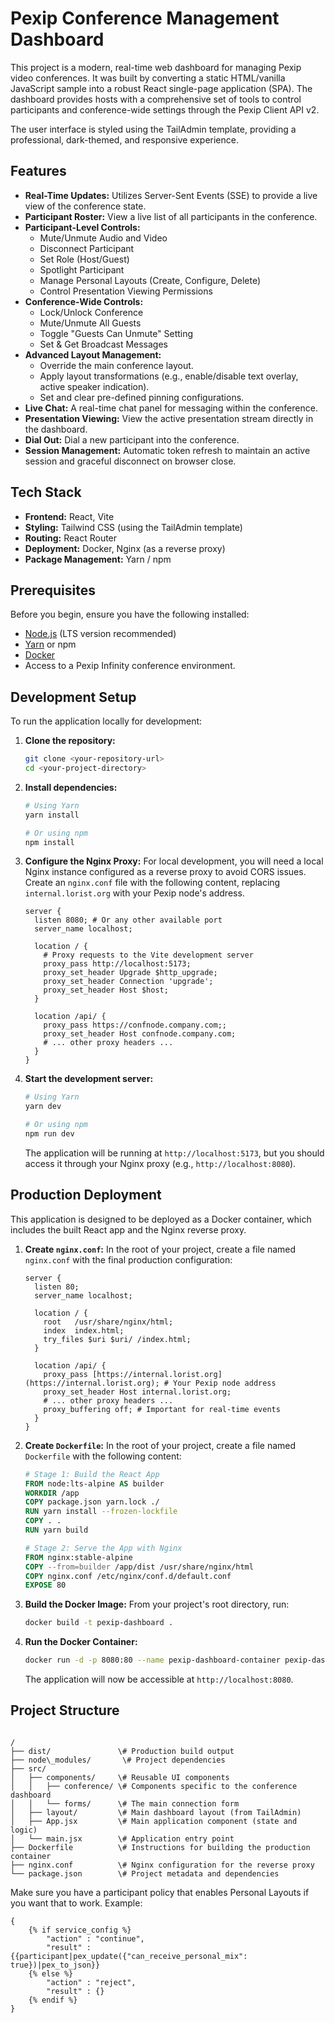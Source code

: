 # Pexip Conference Management Dashboard

This project is a modern, real-time web dashboard for managing Pexip video conferences. It was built by converting a static HTML/vanilla JavaScript sample into a robust React single-page application (SPA). The dashboard provides hosts with a comprehensive set of tools to control participants and conference-wide settings through the Pexip Client API v2.

The user interface is styled using the TailAdmin template, providing a professional, dark-themed, and responsive experience.

## Features

-   **Real-Time Updates:** Utilizes Server-Sent Events (SSE) to provide a live view of the conference state.
-   **Participant Roster:** View a live list of all participants in the conference.
-   **Participant-Level Controls:**
    -   Mute/Unmute Audio and Video
    -   Disconnect Participant
    -   Set Role (Host/Guest)
    -   Spotlight Participant
    -   Manage Personal Layouts (Create, Configure, Delete)
    -   Control Presentation Viewing Permissions
-   **Conference-Wide Controls:**
    -   Lock/Unlock Conference
    -   Mute/Unmute All Guests
    -   Toggle "Guests Can Unmute" Setting
    -   Set & Get Broadcast Messages
-   **Advanced Layout Management:**
    -   Override the main conference layout.
    -   Apply layout transformations (e.g., enable/disable text overlay, active speaker indication).
    -   Set and clear pre-defined pinning configurations.
-   **Live Chat:** A real-time chat panel for messaging within the conference.
-   **Presentation Viewing:** View the active presentation stream directly in the dashboard.
-   **Dial Out:** Dial a new participant into the conference.
-   **Session Management:** Automatic token refresh to maintain an active session and graceful disconnect on browser close.

## Tech Stack

-   **Frontend:** React, Vite
-   **Styling:** Tailwind CSS (using the TailAdmin template)
-   **Routing:** React Router
-   **Deployment:** Docker, Nginx (as a reverse proxy)
-   **Package Management:** Yarn / npm

## Prerequisites

Before you begin, ensure you have the following installed:

-   [Node.js](https://nodejs.org/) (LTS version recommended)
-   [Yarn](https://yarnpkg.com/) or npm
-   [Docker](https://www.docker.com/)
-   Access to a Pexip Infinity conference environment.

## Development Setup

To run the application locally for development:

1.  **Clone the repository:**
    ```bash
    git clone <your-repository-url>
    cd <your-project-directory>
    ```

2.  **Install dependencies:**
    ```bash
    # Using Yarn
    yarn install
    
    # Or using npm
    npm install
    ```

3.  **Configure the Nginx Proxy:**
    For local development, you will need a local Nginx instance configured as a reverse proxy to avoid CORS issues. Create an `nginx.conf` file with the following content, replacing `internal.lorist.org` with your Pexip node's address.

    ```nginx
    server {
      listen 8080; # Or any other available port
      server_name localhost;
    
      location / {
        # Proxy requests to the Vite development server
        proxy_pass http://localhost:5173; 
        proxy_set_header Upgrade $http_upgrade;
        proxy_set_header Connection 'upgrade';
        proxy_set_header Host $host;
      }
    
      location /api/ {
        proxy_pass https://confnode.company.com;;
        proxy_set_header Host confnode.company.com;
        # ... other proxy headers ...
      }
    }
    ```

4.  **Start the development server:**
    ```bash
    # Using Yarn
    yarn dev
    
    # Or using npm
    npm run dev
    ```
    The application will be running at `http://localhost:5173`, but you should access it through your Nginx proxy (e.g., `http://localhost:8080`).

## Production Deployment

This application is designed to be deployed as a Docker container, which includes the built React app and the Nginx reverse proxy.

1.  **Create `nginx.conf`:**
    In the root of your project, create a file named `nginx.conf` with the final production configuration:

    ```nginx
    server {
      listen 80;
      server_name localhost;
    
      location / {
        root   /usr/share/nginx/html;
        index  index.html;
        try_files $uri $uri/ /index.html;
      }
    
      location /api/ {
        proxy_pass [https://internal.lorist.org](https://internal.lorist.org); # Your Pexip node address
        proxy_set_header Host internal.lorist.org;
        # ... other proxy headers ...
        proxy_buffering off; # Important for real-time events
      }
    }
    ```

2.  **Create `Dockerfile`:**
    In the root of your project, create a file named `Dockerfile` with the following content:

    ```dockerfile
    # Stage 1: Build the React App
    FROM node:lts-alpine AS builder
    WORKDIR /app
    COPY package.json yarn.lock ./
    RUN yarn install --frozen-lockfile
    COPY . .
    RUN yarn build
    
    # Stage 2: Serve the App with Nginx
    FROM nginx:stable-alpine
    COPY --from=builder /app/dist /usr/share/nginx/html
    COPY nginx.conf /etc/nginx/conf.d/default.conf
    EXPOSE 80
    ```

3.  **Build the Docker Image:**
    From your project's root directory, run:
    ```bash
    docker build -t pexip-dashboard .
    ```

4.  **Run the Docker Container:**
    ```bash
    docker run -d -p 8080:80 --name pexip-dashboard-container pexip-dashboard
    ```
    The application will now be accessible at `http://localhost:8080`.

## Project Structure

````

/
├── dist/               \# Production build output
├── node\_modules/       \# Project dependencies
├── src/
│   ├── components/     \# Reusable UI components
│   │   ├── conference/ \# Components specific to the conference dashboard
│   │   └── forms/      \# The main connection form
│   ├── layout/         \# Main dashboard layout (from TailAdmin)
│   ├── App.jsx         \# Main application component (state and logic)
│   └── main.jsx        \# Application entry point
├── Dockerfile          \# Instructions for building the production container
├── nginx.conf          \# Nginx configuration for the reverse proxy
└── package.json        \# Project metadata and dependencies
````
Make sure you have a participant policy that enables Personal Layouts if you want that to work. Example:

````
{
    {% if service_config %}
        "action" : "continue",
        "result" : {{participant|pex_update({"can_receive_personal_mix": true})|pex_to_json}}
    {% else %}
        "action" : "reject",
        "result" : {}
    {% endif %}
}
